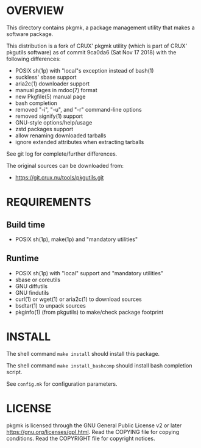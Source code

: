OVERVIEW
========

This directory contains pkgmk, a package management utility that makes a
software package.

This distribution is a fork of CRUX' pkgmk utility (which is part of CRUX'
pkgutils software) as of commit 9ca0da6 (Sat Nov 17 2018) with the following
differences:
  * POSIX sh(1p) with "local"s exception instead of bash(1)
  * suckless' sbase support
  * aria2c(1) downloader support
  * manual pages in mdoc(7) format
  * new Pkgfile(5) manual page
  * bash completion
  * removed "-i", "-u", and "-r" command-line options
  * removed signify(1) support
  * GNU-style options/help/usage
  * zstd packages support
  * allow renaming downloaded tarballs
  * ignore extended attributes when extracting tarballs

See git log for complete/further differences.

The original sources can be downloaded from:
  * https://git.crux.nu/tools/pkgutils.git


REQUIREMENTS
============

Build time
----------
  * POSIX sh(1p), make(1p) and "mandatory utilities"

Runtime
-------
  * POSIX sh(1p) with "local" support and "mandatory utilities"
  * sbase or coreutils
  * GNU diffutils
  * GNU findutils
  * curl(1) or wget(1) or aria2c(1) to download sources
  * bsdtar(1) to unpack sources
  * pkginfo(1) (from pkgutils) to make/check package footprint


INSTALL
=======

The shell command `make install` should install this package.

The shell command `make install_bashcomp` should install bash completion
script.

See `config.mk` for configuration parameters.


LICENSE
=======

pkgmk is licensed through the GNU General Public License v2 or later
<https://gnu.org/licenses/gpl.html>.
Read the COPYING file for copying conditions.
Read the COPYRIGHT file for copyright notices.
